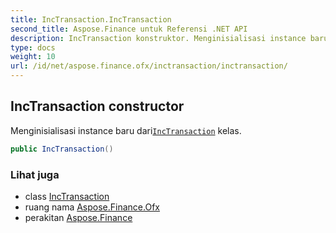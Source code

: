 ```yaml
---
title: IncTransaction.IncTransaction
second_title: Aspose.Finance untuk Referensi .NET API
description: IncTransaction konstruktor. Menginisialisasi instance baru dariIncTransaction kelas.
type: docs
weight: 10
url: /id/net/aspose.finance.ofx/inctransaction/inctransaction/
---
```

## IncTransaction constructor

Menginisialisasi instance baru dari[`IncTransaction`](../) kelas.

```csharp
public IncTransaction()
```

### Lihat juga

* class [IncTransaction](../)
* ruang nama [Aspose.Finance.Ofx](../../inctransaction/)
* perakitan [Aspose.Finance](../../../)



